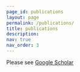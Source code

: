 ```yaml
---
page_id: publications
layout: page
permalink: /publications/
title: publications
description:
nav: true
nav_order: 3
---
```


Please see [Google Scholar](https://scholar.google.com/citations?user=Kh5aRXIAAAAJ&hl=en)
